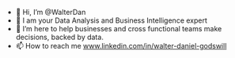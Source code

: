 - 👋 Hi, I’m @WalterDan
- 👀 I am your Data Analysis and Business Intelligence expert
- 💞️ I’m here to help businesses and cross functional teams make decisions, backed by data.
- 📫 How to reach me www.linkedin.com/in/walter-daniel-godswill
<!---
WalterDan/WalterDan is a ✨ special ✨ repository because its `README.md` (this file) appears on your GitHub profile.
You can click the Preview link to take a look at your changes.
--->
